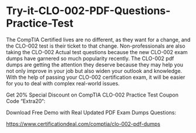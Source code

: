 # Try-it-CLO-002-PDF-Questions-Practice-Test
The CompTIA Certified lives are no different, as they want for a change, and the CLO-002 test is their ticket to that change. Non-professionals are also taking the CLO-002 Actual test questions because the new CLO-002 exam dumps have garnered so much popularity recently. The CLO-002 pdf dumps are getting the attention they deserve because they may help you not only improve in your job but also widen your outlook and knowledge. With the help of passing your CLO-002 certification exam, it will be easier for you to deal with complex real-world issues.

Get 20% Special Discount on CompTIA CLO-002 Practice Test Coupon Code “Extra20“:

Download Free Demo with Real Updated PDF Exam Dumps Questions:

 https://www.certificationdeal.com/comptia/clo-002-pdf-dumps
